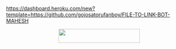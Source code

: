 https://dashboard.heroku.com/new?template=https://github.com/gojosatorufanboy/FILE-TO-LINK-BOT-MAHESH

<p align="center"><a href="https://heroku.com/deploy?template=https://github.com/mytoons/File"> <img src="https://img.shields.io/badge/Deploy%20To%20Heroku-black?style=for-the-badge&logo=heroku" width="220" height="38.45"/></a></p>
</h3>
<p align="center">
